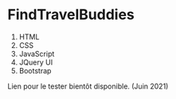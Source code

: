 # FindTravelBuddies
1. HTML
2. CSS 
3. JavaScript
4. JQuery UI
5. Bootstrap

Lien pour le tester bientôt disponible. (Juin 2021)
